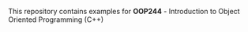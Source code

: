 This repository contains examples for **OOP244** - Introduction to Object Oriented Programming (C++)
